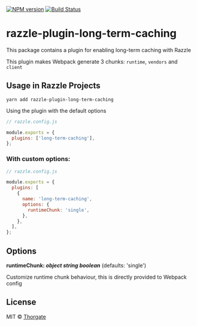 [![NPM version][npm-image]][npm-url]
[![Build Status][travis-image]][travis-url]

# razzle-plugin-long-term-caching

This package contains a plugin for enabling long-term caching with Razzle

This plugin makes Webpack generate 3 chunks: `runtime`, `vendors` and `client`

## Usage in Razzle Projects

```
yarn add razzle-plugin-long-term-caching
```

Using the plugin with the default options

```js
// razzle.config.js

module.exports = {
  plugins: ['long-term-caching'],
};
```

### With custom options:

```js
// razzle.config.js

module.exports = {
  plugins: [
    {
      name: 'long-term-caching',
      options: {
        runtimeChunk: 'single',
      },
    },
  ],
};
```

## Options

**runtimeChunk: _object_ _string_ _boolean_** (defaults: 'single')

Customize runtime chunk behaviour, this is directly provided to Webpack config

## License

MIT © [Thorgate](http://github.com/thorgate)


[npm-url]: https://npmjs.org/package/razzle-plugin-long-term-caching
[npm-image]: https://img.shields.io/npm/v/razzle-plugin-long-term-caching.svg?style=flat-square

[travis-url]: https://travis-ci.com/thorgate/tg-razzle-plugins
[travis-image]: https://travis-ci.com/thorgate/tg-razzle-plugins.svg?branch=master
